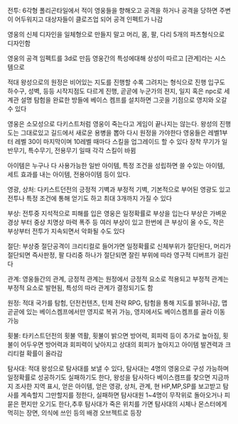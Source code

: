 
전투: 6각형 폴리곤타일에서 적이 영웅들을 향해오고 공격을 하거나 공격을 당하면 주변이 어두워지고 대상자들이 클로즈업 되어 공격 인펙트가 나감

영웅의 신체 디자인을 일체형으로 만들지 말고 머리, 몸, 팔, 다리 5개의 파츠형식으로 디자인함

영웅의 공격 임펙트를 3d로 만듬
영웅간의 특성에대해 상성이 따르고 [관계]라는 시스템으로 

적대 왕성으로의 원정은 비어있는 지도를 진행할 수록 그려지는 형식으로 진행
입구도 하수구, 성벽, 등등 시작지점도 다르게 진행, 곧곧에 누군가의 젼지, 일지 혹은 npc로 세계관 설명
탐험을 완료한 방들에 베이스 켐프를 설치하면 그곳을 기점으로 영지와 오갈 수 있다

영웅은 소모성으로 다키스트처럼 영웅이 죽는다고 게임이 끝나지는 않는다.
왕성의 진행도는 그대로있고 길드에서 새로운 용병을 뽑아 다시 원정을 가야한다
영웅들은 레벨1부터 레벨 30이 마지막이며 10레벨 때마다 스킬을 업그레이드 할 수 있다
장착 무기가 일반무기, 특수무기, 전용무기 일때 각각 스킬이 바뀜

아이템은 누구나 다 사용가능한 일반 아이템, 특정 조건을 성립하면 쓸 수있는 아이템, 세트 효과를 내는 아이템, 전용아이템 등이 있다.

영광, 상처: 다키스트던전의 긍정적 기벽과 부정적 기벽, 기본적으로 부어된 영광도 있고 전투나 특정 조건에 통해 얻기도 하고 최대 3개까지 가질 수 있다

부상: 전투중 지석적으로 피해를 입은 영웅은 일정확률로 부상을 입는다 부상은 가벼운 경상 부터 중상 치명상 마력 폭주 등 여러 부상이 있고 한번에 큰 부상이 올 수도, 작은 부상부터 전투가 지속되면서 악화될 수도 있다

절단: 부상중 절단공격이 크리티컬로 들어가면 일정확률로 신체부위가 절단된다, 머리가 절단되면 즉사판정, 팔 다리중 하나가 절단되면 잘린 부위에 따라 영구적 디버프가 걸린다

관계: 영웅들간의 관계, 긍정적 관계는 원정에서 긍정적 요소로 적용되고 부정적 관계는 부정적 요소로 발현됨, 특성의 따라 관계가 결정되기도 함

원정: 적대 국가를 탐험, 던전컨텐츠, 턴제 전략 RPG, 탐험을 통해 지도를 밝혀나감, 맵 곧곧에 있는 베이스켐프에서만 영지로 복귀 가능, 영지에서도 베이스켐프를 골라 이동 가능

횟불: 타키스트던전의 횟불 역활, 횟불이 밝으면 방어력, 회피력 등이 추가로 높아짐, 횟불이 어두우면 방어력과 회피력이 낮아지고 상대의 회피가 높아지고 아이템 발견력과 크리티컬 확률이 올라감

탐사대: 적대 왕성으로 탐사대를 보낼 수 있다, 탐사대는 4명의 영웅으로 구성 가능하며 일정확률로 성공하기도 실패하기도 한다, 왕성을 탐사하다 베이스캠프를 찾으면 지금까지 조사한 지역 표시, 얻은 아이템, 얻은 영광, 상처, 관계, 현 HP,MP,SP를 보고받고 탐사를 계속할지 그만할지를 정한다, 실패하면 탐사대원 1~4명이 무작위로 돌아오거나 피묻은 편지만 오기도 한다,추후 탐사대가 죽은 위치를 가면 탐사대의 시체나 몬스터에게 먹히는 장면, 의식에 쓰인 등의 배경 오브젝트로 등장

